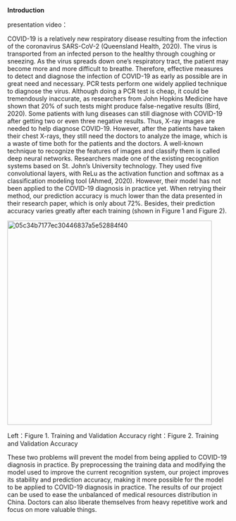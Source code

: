 **Introduction**

presentation video：

  COVID-19 is a relatively new respiratory disease 
resulting from the infection of the 
coronavirus SARS-CoV-2 (Queensland Health, 2020). 
The virus is transported from an 
infected person to the healthy through coughing or 
sneezing. As the virus spreads down one’s 
respiratory tract, the patient may become more and 
more difficult to breathe. Therefore, 
effective measures to detect and diagnose the 
infection of COVID-19 as early as possible are 
in great need and necessary. PCR tests perform one 
widely applied technique to diagnose the 
virus. Although doing a PCR test is cheap, it could 
be tremendously inaccurate, as 
researchers from John Hopkins Medicine have shown 
that 20% of such tests might produce 
false-negative results (Bird, 2020). Some patients 
with lung diseases can still diagnose with 
COVID-19 after getting two or even three negative 
results. Thus, X-ray images are needed to 
help diagnose COVID-19. However, after the patients 
have taken their chest X-rays, they still 
need the doctors to analyze the image, which is a 
waste of time both for the patients and the 
doctors. A well-known technique to recognize the 
features of images and classify them is 
called deep neural networks. Researchers made one of 
the existing recognition systems based 
on St. John’s University technology. They used five 
convolutional layers, with ReLu as the 
activation function and softmax as a classification 
modeling tool (Ahmed, 2020). However, their model has 
not been applied to the COVID-19 diagnosis in practice 
yet. When retrying their method, our prediction accuracy is 
much lower than the data presented in their research
paper, which is only about 72%. Besides, their prediction 
accuracy varies greatly after each training 
(shown in Figure 1 and Figure 2).

<img width="464" alt="05c34b7177ec30446837a5e52884f40" src="https://user-images.githubusercontent.com/81739293/218431030-fa7a1e8d-0ce4-48c6-ab4e-0a4a72c8a2d3.png">

Left：Figure 1. Training and Validation Accuracy 
right：Figure 2. Training and Validation Accuracy

  These two problems will prevent the model from being 
applied to COVID-19 diagnosis in practice. By preprocessing 
the training data and modifying the model used to improve the 
current recognition system, our project improves its stability 
and prediction accuracy, making it more possible for the 
model to be applied to COVID-19 diagnosis in practice. The 
results of our project can be used to ease the unbalanced 
of medical resources distribution in China. Doctors can also 
liberate themselves from heavy repetitive work and focus on 
more valuable things.
